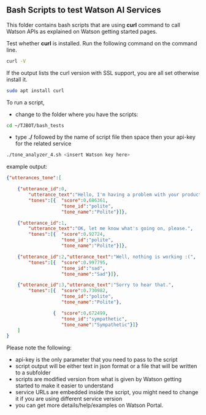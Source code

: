 ## Bash Scripts to test Watson AI Services

This folder contains bash scripts that are using **curl** command to call Watson APIs as explained on Watson getting started pages.

Test whether **curl** is installed. Run the following command on the command line. 

```bash
curl -V
```

If the output lists the curl version with SSL support, you are all set otherwise install it.

```bash
sudo apt install curl
```
To run a script, 
* change to the folder where you have the scripts:
```bash
cd ~/TJBOT/bash_tests
```
* type **./** followed by the name of script file then space then your api-key for the related service

```bash
./tone_analyzer_4.sh <insert Watson key here>
```

example output:

```json
{"utterances_tone":[

    {"utterance_id":0,
        "utterance_text":"Hello, I'm having a problem with your product.",
        "tones":[{  "score":0.686361,
                    "tone_id":"polite",
                    "tone_name":"Polite"}]},

    {"utterance_id":1,
        "utterance_text":"OK, let me know what's going on, please.",
        "tones":[{  "score":0.92724,
                    "tone_id":"polite",
                    "tone_name":"Polite"}]},

    {"utterance_id":2,"utterance_text":"Well, nothing is working :(",
        "tones":[{  "score":0.997795,
                    "tone_id":"sad",
                    "tone_name":"Sad"}]},

    {"utterance_id":3,"utterance_text":"Sorry to hear that.",
        "tones":[{  "score":0.730982,
                    "tone_id":"polite",
                    "tone_name":"Polite"},

                 {  "score":0.672499,
                    "tone_id":"sympathetic",
                    "tone_name":"Sympathetic"}]}
    ]
}
```

Please note the following:

* api-key is the only parameter that you need to pass to the script
* script output will be either text in json format or a file that will be written to a subfolder
* scripts are modified version from what is given by Watson getting started to make it easier to understand
* service URLs are embedded inside the script, you might need to change it if you are using different service version
* you can get more details/help/examples on Watson Portal.
